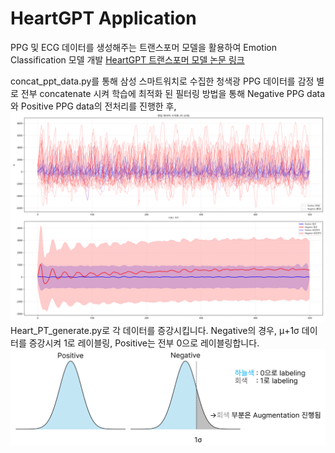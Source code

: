 # HeartGPT Application
PPG 및 ECG 데이터를 생성해주는 트랜스포머 모델을 활용하여 Emotion Classification 모델 개발
[HeartGPT 트랜스포머 모델 논문 링크](https://www.arxiv.org/abs/2407.20775)

concat_ppt_data.py를 통해 삼성 스마트워치로 수집한 청색광 PPG 데이터를 감정 별로 전부 concatenate 시켜 학습에 최적화 된 필터링 방법을 통해 Negative PPG data와 Positive PPG data의 전처리를 진행한 후,
![PPG data visualization](https://github.com/kb081544/Emotion-Classification-2-Transformer-Application/blob/ef11ab0c1c8b70e42b84cb0013e2fbe99de86ba6/processed_data/emotion_data_visualization.png)
Heart_PT_generate.py로 각 데이터를 증강시킵니다. Negative의 경우, μ+1σ 데이터를 증강시켜 1로 레이블링, Positive는 전부 0으로 레이블링합니다.
![학습 데이터 설명](https://github.com/kb081544/Emotion-Classification-2-Transformer-Application/blob/0c1dea0c2aa538182cd2b8fab406fba49711fdc4/processed_data/figures/train_data_explanation.png)
